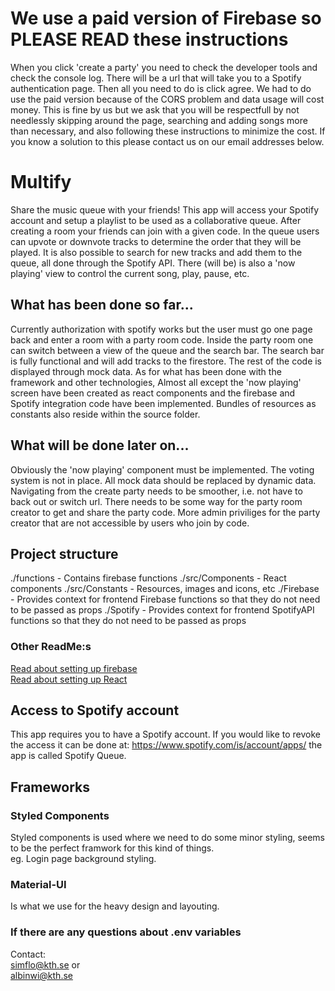 # We use a paid version of Firebase so PLEASE READ these instructions
When you click 'create a party' you need to check the developer tools and check the console log. There will be a url that will take you to a Spotify authentication page. Then all you need to do is click agree.
We had to do use the paid version because of the CORS problem and data usage will cost money. This is fine by us but we ask that you will be respectfull by not needlessly skipping around the page, searching and adding songs more than necessary, and also following these instructions to minimize the cost. If you know a solution to this please contact us on our email addresses below.

# Multify
Share the music queue with your friends! This app will access your Spotify account and setup a playlist to be used as a collaborative queue.
After creating a room your friends can join with a given code. In the queue users can upvote or downvote tracks to determine the order that
they will be played. It is also possible to search for new tracks and add them to the queue, all done through the Spotify API. There (will be) is 
also a 'now playing' view to control the current song, play, pause, etc.

## What has been done so far...
Currently authorization with spotify works but the user must go one page back and enter a room with a party room code.
Inside the party room one can switch between a view of the queue and the search bar. The search bar is fully functional and will add
tracks to the firestore. The rest of the code is displayed through mock data. As for what has been done with the framework and other technologies,
Almost all except the 'now playing' screen have been created as react components and the firebase and Spotify integration code have been implemented. Bundles of resources as constants also reside within the source folder.

## What will be done later on...
Obviously the 'now playing' component must be implemented. The voting system is not in place. All mock data should be replaced by dynamic data.
Navigating from the create party needs to be smoother, i.e. not have to back out or switch url. There needs to be some way for the party room creator
to get and share the party code. More admin priviliges for the party creator that are not accessible by users who join by code.

## Project structure
./functions - Contains firebase functions
./src/Components - React components
./src/Constants - Resources, images and icons, etc
./Firebase -  Provides context for frontend Firebase functions so that they do not need to be passed as props
./Spotify -  Provides context for frontend SpotifyAPI functions so that they do not need to be passed as props

### Other ReadMe:s
[Read about setting up firebase](./functions/README.md)\
[Read about setting up React](./REACT_README.md)

## Access to Spotify account
This app requires you to have a Spotify account. If you would like to revoke the access it can be done at: https://www.spotify.com/is/account/apps/ the app is called Spotify Queue.

## Frameworks

### Styled Components
Styled components is used where we need to do some minor styling, seems to be the perfect framwork for this kind of things.  
eg. Login page background styling.

### Material-UI
Is what we use for the heavy design and layouting.

### If there are any questions about .env variables
Contact:\
simflo@kth.se or\
albinwi@kth.se
